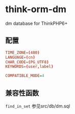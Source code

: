 # think-orm-dm
dm database for ThinkPHP6+

## 配置

~~~ dm_svc.conf 
TIME_ZONE=(480)
LANGUAGE=(cn)
CHAR_CODE=(PG_UTF8)
KEYWORDS=(user,label)
~~~

~~~ dm.ini
COMPATIBLE_MODE=4
~~~


## 兼容性函数

`find_in_set` 参见src/db/dm.sql